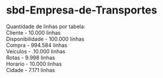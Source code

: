 # sbd-Empresa-de-Transportes

Quantidade de linhas por tabela:\
Cliente - 10.000 linhas\
Disponibilidade - 100.000 linhas\
Compra - 994.584 linhas\
Veiculos - .10.000 linhas\
Rotas - 9.998 linhas\
Horario - 10.000 linhas\
Cidade - 7.171 linhas
